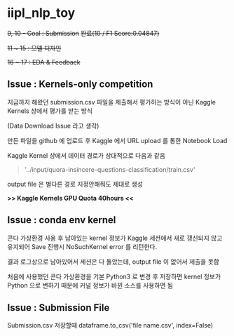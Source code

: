 # iipl_nlp_toy

~~9, 10 - Goal : Submission~~
~~완료(10 / F1 Score:0.04847)~~

~~11 ~ 15 : 모델 디자인~~

~~16 ~ 17 : EDA & Feedback~~


## Issue : Kernels-only competition

지금까지 해왔던 submission.csv 파일을 제출해서 평가하는 방식이 아닌 Kaggle Kernels 상에서 평가를 받는 방식

(Data Download Issue 라고 생각)

만든 파일을 github 에 업로드 후 Kaggle 에서 URL upload 를 통한 Notebook Load

Kaggle Kernel 상에서 데이터 경로가 상대적으로 다음과 같음 

> '../input/quora-insincere-questions-classification/train.csv'

output file 은 별다른 경로 지정안해줘도 제대로 생성

**>> Kaggle Kernels GPU Quota 40hours <<**

## Issue : conda env kernel 

콘다 가상환경 사용 후 남아있는 kernel 정보가 Kaggle 세션에서 새로 갱신되지 않고 유지되어 Save 진행시 NoSuchKernel error 를 리턴한다.

결과 로그상으로 남아있어서 세션은 다 돌았는데, output file 이 없어서 제출을 못함 

처음에 사용했던 콘다 가상환경을 기본 Python3 로 변경 후 저장하면 kernel 정보가 Python 으로 변하기 때문에 커널 정보가 바뀐 소스를 사용하면 됨

## Issue : Submission File

Submission.csv 저장할때 dataframe.to_csv('file name.csv', index=False)

